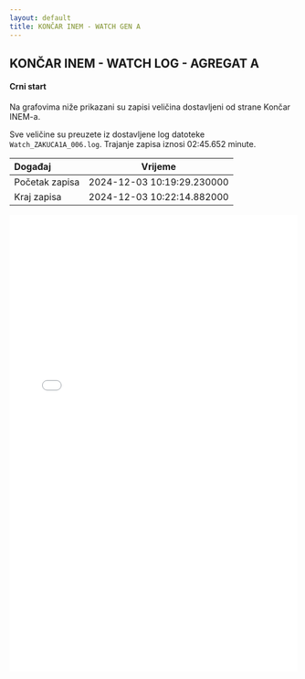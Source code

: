 ```yaml
---
layout: default
title: KONČAR INEM - WATCH GEN A
---
```


## KONČAR INEM - WATCH LOG - AGREGAT A 

#### Crni start

Na grafovima niže prikazani su zapisi veličina dostavljeni od strane Končar INEM-a. 

Sve veličine su preuzete iz dostavljene log datoteke `Watch_ZAKUCA1A_006.log`.
Trajanje zapisa iznosi 02:45.652 minute.

| Događaj        |      Vrijeme                |
| :------------  | :-------------------------: |
| Početak zapisa | 2024-12-03 10:19:29.230000  |
| Kraj zapisa    | 2024-12-03 10:22:14.882000  |
                               

<div class="wide-graph">
    <iframe src="{{ site.baseurl }}/uzbuda/watch/cs/watch_zakuca1a_006.html" width="100%" height="800px" frameborder="0"></iframe>
</div>
